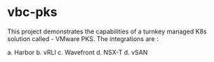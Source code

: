 # vbc-pks

This project demonstrates the capabilities of a turnkey managed K8s solution called - VMware PKS.
The integrations are : 

a. Harbor
b. vRLI
c. Wavefront
d. NSX-T
d. vSAN 
